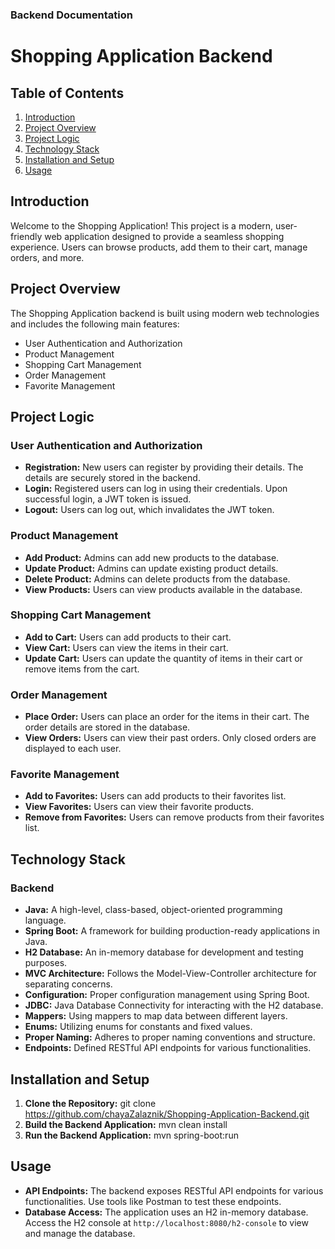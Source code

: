 ### Backend Documentation

# Shopping Application Backend

## Table of Contents
1. [Introduction](#introduction)
2. [Project Overview](#project-overview)
3. [Project Logic](#project-logic)
4. [Technology Stack](#technology-stack)
5. [Installation and Setup](#installation-and-setup)
6. [Usage](#usage)

## Introduction
Welcome to the Shopping Application! This project is a modern, user-friendly web application designed to provide a seamless shopping experience. Users can browse products, add them to their cart, manage orders, and more.

## Project Overview
The Shopping Application backend is built using modern web technologies and includes the following main features:
- User Authentication and Authorization
- Product Management
- Shopping Cart Management
- Order Management
- Favorite Management

## Project Logic
### User Authentication and Authorization
- **Registration:** New users can register by providing their details. The details are securely stored in the backend.
- **Login:** Registered users can log in using their credentials. Upon successful login, a JWT token is issued.
- **Logout:** Users can log out, which invalidates the JWT token.

### Product Management
- **Add Product:** Admins can add new products to the database.
- **Update Product:** Admins can update existing product details.
- **Delete Product:** Admins can delete products from the database.
- **View Products:** Users can view products available in the database.

### Shopping Cart Management
- **Add to Cart:** Users can add products to their cart.
- **View Cart:** Users can view the items in their cart.
- **Update Cart:** Users can update the quantity of items in their cart or remove items from the cart.

### Order Management
- **Place Order:** Users can place an order for the items in their cart. The order details are stored in the database.
- **View Orders:** Users can view their past orders. Only closed orders are displayed to each user.

### Favorite Management
- **Add to Favorites:** Users can add products to their favorites list.
- **View Favorites:** Users can view their favorite products.
- **Remove from Favorites:** Users can remove products from their favorites list.

## Technology Stack
### Backend
- **Java:** A high-level, class-based, object-oriented programming language.
- **Spring Boot:** A framework for building production-ready applications in Java.
- **H2 Database:** An in-memory database for development and testing purposes.
- **MVC Architecture:** Follows the Model-View-Controller architecture for separating concerns.
- **Configuration:** Proper configuration management using Spring Boot.
- **JDBC:** Java Database Connectivity for interacting with the H2 database.
- **Mappers:** Using mappers to map data between different layers.
- **Enums:** Utilizing enums for constants and fixed values.
- **Proper Naming:** Adheres to proper naming conventions and structure.
- **Endpoints:** Defined RESTful API endpoints for various functionalities.

## Installation and Setup
1. **Clone the Repository:**
    git clone https://github.com/chayaZalaznik/Shopping-Application-Backend.git
2. **Build the Backend Application:**
    mvn clean install
3. **Run the Backend Application:**
    mvn spring-boot:run

## Usage
- **API Endpoints:** The backend exposes RESTful API endpoints for various functionalities. Use tools like Postman to test these endpoints.
- **Database Access:** The application uses an H2 in-memory database. Access the H2 console at `http://localhost:8080/h2-console` to view and manage the database.
